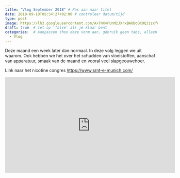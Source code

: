 ```yaml
---
title: "Vlog September 2018" # Pas aan naar titel
date: 2018-09-10T08:54:27+02:00 # controleer datum/tijd
type: post
image: https://lh3.googleusercontent.com/Ax7NXvPUnM2JXrxBAUDoBK9QJzzxfoMyJBw33c8thntB2v_pdjJ3Q7wJ8Ola6PC2UYRo8L-Em57bfgoILJl6SxnJOe7YtHjpbupZKQ8sNprBfG2w4ijniMfrriQtFn-apJHb3bDCJ-x2Lh6_nAVKkk50dv3_65JAVxL6lIVjzEzpYG_yi4OGccH58GE-yBHelEGoULwiBlDCt4ax3l4YtFrBB-r9V-z4XnNdQegSqKBRTUnd1ffkR_dGmundu4ko6RZRqKYcTKF1SkFED4lLEO2Z_ihd7if7o6wdBvUmgNxp1J1kIGQs5Sn8MJYwiPfnNqGKKgKi5_ee45d-Iau4x1R8XKWyB8c4Oz5-zqmfUDZv0VFqFke3IBpRUdaz2_5UQ4VzUhYESXuzxOcvign2re-Hkj4Ofii9pXV2WYE2_g6pRM8CfDP1PPZK6pci8_DkBN_snBoW4dcOAYRghNQsIQrlT8O99iliJi1Iq0R2uMUqZsHiotNpCwe5aZ5HC7Y7BpM5-XJjc4-QxlOZYyjKNE108jaNVjKJLOat9008mqLSqXLhc_w7_5CEtRR3EVXRuUPSWTGTMkxngpsyB3tYJW0a3xcbHqN0x66I1S8wo-rtrG-FgEEmbe-3SALGDrzmP0RjqvGRVbHNrn03XQc-Q7IUR_Gt7-QO0RFf2pmsMbYhc_-c-VbTx2Nhbw=w960-h540-no
draft: true  # zet op 'false' als je klaar bent
categories:  # Aanpassen (hou deze vorm aan, gebruik geen tabs, alleen spaties)
  - Vlog
---
```

Deze maand een week later dan normaal.
In deze volg leggen we uit waarom. Ook hebben we het over het schudden van vloeistoffen, aanschaf van apparatuur, smaak van de maand en vooral veel slapgeouwehoer.

Link naar het nicotine congres
https://www.srnt-e-munich.com/

<iframe width="560" height="315" src="https://www.youtube.com/embed/EBMPSKoMyCI" frameborder="0" allow="autoplay; encrypted-media" allowfullscreen></iframe>
